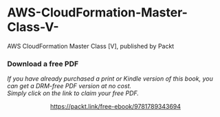 # AWS-CloudFormation-Master-Class-V-
AWS CloudFormation Master Class [V], published by Packt
### Download a free PDF

 <i>If you have already purchased a print or Kindle version of this book, you can get a DRM-free PDF version at no cost.<br>Simply click on the link to claim your free PDF.</i>
<p align="center"> <a href="https://packt.link/free-ebook/9781789343694">https://packt.link/free-ebook/9781789343694 </a> </p>